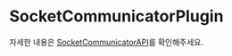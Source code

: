 # SocketCommunicatorPlugin

자세한 내용은 [SocketCommunicatorAPI](https://github.com/Marquez77/SocketCommunicationAPI)를 확인해주세요.
